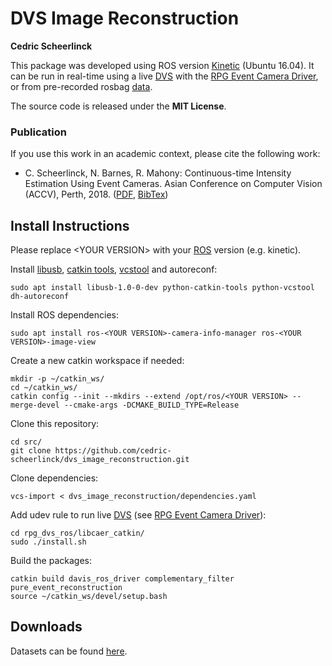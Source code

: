 # DVS Image Reconstruction 
**Cedric Scheerlinck**

This package was developed using ROS version [Kinetic](http://wiki.ros.org/kinetic) (Ubuntu 16.04).
It can be run in real-time using a live [DVS](https://inivation.com/dvs/) with the [RPG Event Camera Driver](https://github.com/uzh-rpg/rpg_dvs_ros), or from pre-recorded rosbag [data](https://drive.google.com/drive/folders/1Jv73p1-Hi56HXyal4SHQbzs2zywISOvc?usp=sharing).

The source code is released under the **MIT License**.

### Publication

If you use this work in an academic context, please cite the following work:

* C. Scheerlinck, N. Barnes, R. Mahony: Continuous-time Intensity Estimation Using Event Cameras. Asian Conference on Computer Vision (ACCV), Perth, 2018. ([PDF](https://cedric-scheerlinck.github.io/files/2018_scheerlinck_continuous-time_intensity_estimation.pdf), [BibTex](https://cedric-scheerlinck.github.io/files/2018_arxiv_continuous_bibtex.txt))

## Install Instructions

Please replace \<YOUR VERSION\> with your [ROS](http://wiki.ros.org/ROS/Installation) version (e.g. kinetic).

Install [libusb](https://libusb.info/), [catkin tools](http://catkin-tools.readthedocs.org/en/latest/installing.html), [vcstool](https://github.com/dirk-thomas/vcstool) and autoreconf:

    sudo apt install libusb-1.0-0-dev python-catkin-tools python-vcstool dh-autoreconf
    
Install ROS dependencies:

    sudo apt install ros-<YOUR VERSION>-camera-info-manager ros-<YOUR VERSION>-image-view
    
Create a new catkin workspace if needed:

    mkdir -p ~/catkin_ws/
    cd ~/catkin_ws/
    catkin config --init --mkdirs --extend /opt/ros/<YOUR VERSION> --merge-devel --cmake-args -DCMAKE_BUILD_TYPE=Release

Clone this repository:

    cd src/
    git clone https://github.com/cedric-scheerlinck/dvs_image_reconstruction.git

Clone dependencies:

    vcs-import < dvs_image_reconstruction/dependencies.yaml
    
Add udev rule to run live [DVS](https://inivation.com/dvs/) (see [RPG Event Camera Driver](https://github.com/uzh-rpg/rpg_dvs_ros)):

    cd rpg_dvs_ros/libcaer_catkin/
    sudo ./install.sh

Build the packages:  

    catkin build davis_ros_driver complementary_filter pure_event_reconstruction
    source ~/catkin_ws/devel/setup.bash

## Downloads
Datasets can be found [here](https://drive.google.com/drive/folders/1Jv73p1-Hi56HXyal4SHQbzs2zywISOvc?usp=sharing).
